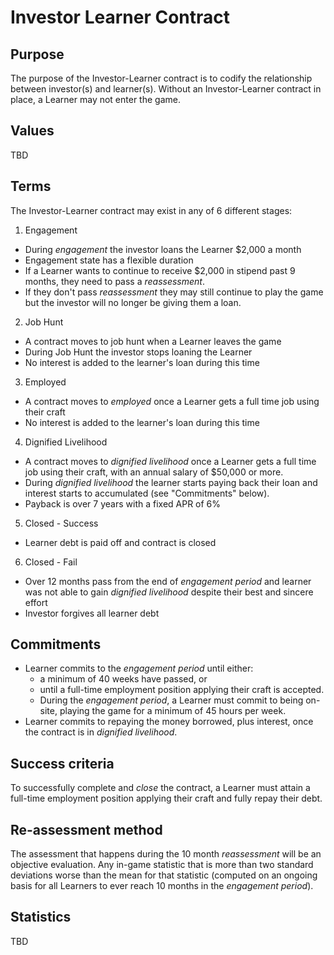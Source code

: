 # Investor Learner Contract

## Purpose

The purpose of the Investor-Learner contract is to codify the relationship between investor(s) and learner(s). Without an Investor-Learner contract in place, a Learner may not enter the game.

## Values

TBD

<!-- TODO: figure out values -->

## Terms

The Investor-Learner contract may exist in any of 6 different stages:

1. Engagement
  - During _engagement_ the investor loans the Learner $2,000 a month
  - Engagement state has a flexible duration
  - If a Learner wants to continue to receive $2,000 in stipend past 9 months, they need to pass a _reassessment_.
  - If they don't pass _reassessment_ they may still continue to play the game but the investor will no longer be giving them a loan.

2. Job Hunt
  - A contract moves to job hunt when a Learner leaves the game
  - During Job Hunt the investor stops loaning the Learner
  - No interest is added to the learner's loan during this time

3. Employed
  - A contract moves to _employed_ once a Learner gets a full time job using their craft
  - No interest is added to the learner's loan during this time

4. Dignified Livelihood
  - A contract moves to _dignified livelihood_ once a Learner gets a full time job using their craft, with an annual salary of $50,000 or more.
  - During _dignified livelihood_ the learner starts paying back their loan and interest starts to accumulated (see "Commitments" below).
  - Payback is over 7 years with a fixed APR of 6%

5. Closed - Success
  - Learner debt is paid off and contract is closed

6. Closed - Fail
  - Over 12 months pass from the end of _engagement period_ and learner was not able to gain  _dignified livelihood_ despite their best and sincere effort
  - Investor forgives all learner debt

## Commitments

- Learner commits to the _engagement period_ until either:
  - a minimum of 40 weeks have passed, or
  - until a full-time employment position applying their craft is accepted.
  - During the _engagement period_, a Learner must commit to being on-site, playing the game for a minimum of 45 hours per week.
- Learner commits to repaying the money borrowed, plus interest, once the contract is in  _dignified livelihood_.

## Success criteria

To successfully complete and _close_ the contract, a Learner must attain a full-time employment position applying their craft and fully repay their debt.

## Re-assessment method

The assessment that happens during the 10 month _reassessment_ will be an objective evaluation. Any in-game statistic that is more than two standard deviations worse than the mean for that statistic (computed on an ongoing basis for all Learners to ever reach 10 months in the _engagement period_).

## Statistics

TBD
<!-- TODO: depends on in-game statistics, yet to be determined --->
